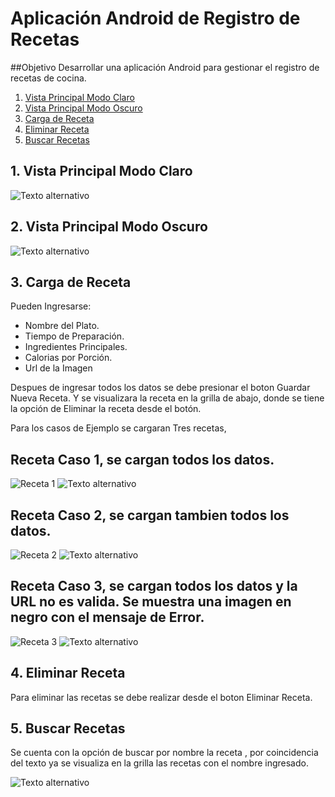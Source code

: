 # Aplicación Android de Registro de Recetas

##Objetivo
Desarrollar una aplicación Android para gestionar el registro de recetas de cocina.

1. [Vista Principal Modo Claro](#dVista-Principal-Modo-Claro)
2. [Vista Principal Modo Oscuro](#dVista-Principal-Modo-Oscuro)
3. [Carga de Receta](#Carga-de-Receta)
4. [Eliminar Receta](#Eliminar-Receta)
5. [Buscar Recetas](#Buscar-Recetas)

## 1. Vista Principal Modo Claro

![Texto alternativo](Imagenes/Img_1.jpg)

## 2. Vista Principal Modo Oscuro

![Texto alternativo](Imagenes/Img_2.jpg)

## 3. Carga de Receta
Pueden Ingresarse:
  - Nombre del Plato.
  - Tiempo de Preparación.
  - Ingredientes Principales.
  - Calorias por Porción.
  - Url de la Imagen

Despues de ingresar todos los datos se debe presionar el boton Guardar Nueva Receta. Y se visualizara la receta en la grilla de abajo, donde se tiene la opción de Eliminar la receta desde el botón.

Para los casos de Ejemplo se cargaran Tres recetas, 

## Receta Caso 1, se cargan todos los datos.

![Receta 1](Imagenes/Img_3.jpg)
![Texto alternativo](Imagenes/img_4.jpg)

## Receta Caso 2, se cargan tambien todos los datos.
![Receta 2](Imagenes/Img_10.jpg)
![Texto alternativo](Imagenes/Img_6.jpg)


## Receta Caso 3, se cargan todos los datos y la URL no es valida. Se muestra una imagen en negro con el mensaje de Error.

![Receta 3](Imagenes/Img_5.jpg)
![Texto alternativo](Imagenes/Img_7.jpg)


## 4. Eliminar Receta

Para eliminar las recetas se debe realizar desde el boton Eliminar Receta.


## 5. Buscar Recetas

Se cuenta con la opción de buscar por nombre la receta , por coincidencia del texto ya se visualiza en la grilla las recetas con el nombre ingresado.

![Texto alternativo](Imagenes/Img_8.jpg)



